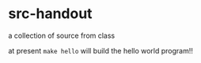 # src-handout

a collection of source from class

at present `make hello` will build the hello world program!!
